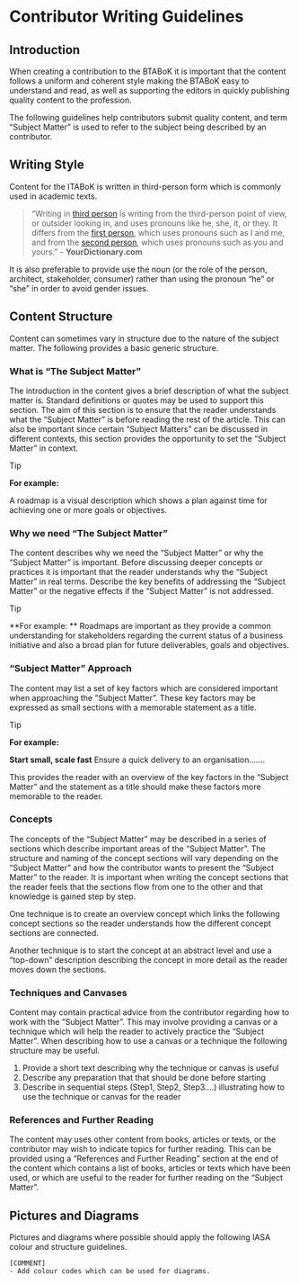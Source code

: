 # Contributor Writing Guidelines

## Introduction

When creating a contribution to the BTABoK it is important that the content follows a uniform and coherent style making the BTABoK easy to understand and read, as well as supporting the editors in quickly publishing quality content to the profession.

The following guidelines help contributors submit quality content, and term “Subject Matter” is used to refer to the subject being described by an contributor.

##  Writing Style

Content for the ITABoK is written in third-person form which is commonly used in academic texts.

> “Writing in [third person](https://www.yourdictionary.com/third-person#websters) is writing from the third-person point of view, or outsider looking in, and uses pronouns like he, she, it, or they. It differs from the [first person](https://examples.yourdictionary.com/examples/examples-of-writing-in-first-person.html), which uses pronouns such as I and me, and from the [second person](https://examples.yourdictionary.com/reference/examples/examples-of-writing-in-second-person.html), which uses pronouns such as you and yours.” - **YourDictionary.com**

It is also preferable to provide use the noun (or the role of the person, architect, stakeholder, consumer) rather than using the pronoun “he” or “she” in order to avoid gender issues. 

## Content Structure

Content can sometimes vary in structure due to the nature of the subject matter. The following provides a basic generic structure.

### What is “The Subject Matter”

The introduction in the content gives a brief description of what the subject matter is. Standard definitions or quotes may be used to support this section. The aim of this section is to ensure that the reader understands what the “Subject Matter” is before reading the rest of the article. This can also be important since certain “Subject Matters” can be discussed in different contexts, this section provides the opportunity to set the “Subject Matter” in context.

> [!TIP]
>
> **For example:**
>
> A roadmap is a visual description which shows a plan against time for achieving one or more goals or objectives.

### Why we need “The Subject Matter”

The content describes why we need the “Subject Matter” or why the “Subject Matter” is important. Before discussing deeper concepts or practices it is important that the reader understands why the “Subject Matter” in real terms. Describe the key benefits of addressing the “Subject Matter” or the negative effects if the “Subject Matter” is not addressed.

> [!TIP]
>
> **For example:
> ** Roadmaps are important as they provide a common understanding for stakeholders regarding the current status of a business initiative and also a broad plan for future deliverables, goals and objectives.

### “Subject Matter” Approach

The content may list a set of key factors which are considered important when approaching the “Subject Matter”. These key factors may be expressed as small sections with a memorable statement as a title. 

> [!TIP]
>
> **For example:** 
>
> **Start small, scale fast**
> Ensure a quick delivery to an organisation.......

This provides the reader with an overview of the key factors in the “Subject Matter” and the statement as a title should make these factors more memorable to the reader. 

### Concepts

The concepts of the “Subject Matter” may be described in a series of sections which describe important areas of the “Subject Matter”. The structure and naming of the concept sections will vary depending on the “Subject Matter” and how the contributor wants to present the “Subject Matter” to the reader. It is important when writing the concept sections that the reader feels that the sections flow from one to the other and that knowledge is gained step by step. 

One technique is to create an overview concept which links the following concept sections so the reader understands how the different concept sections are connected. 

Another technique is to start the concept at an abstract level and use a “top-down” description describing the concept in more detail as the reader moves down the sections.

### Techniques and Canvases

Content may contain practical advice from the contributor regarding how to work with the “Subject Matter”. This may involve providing a canvas or a technique which will help the reader to actively practice the “Subject Matter”. When describing how to use a canvas or a technique the following structure may be useful.

1. Provide a short text describing why the technique or canvas is useful
2. Describe any preparation that that should be done before starting
3. Describe in sequential steps (Step1, Step2, Step3….) illustrating how to use the technique or canvas for the reader

### References and Further Reading

The content may uses other content from books, articles or texts, or the contributor may wish to indicate topics for further reading. This can be provided using a “References and Further Reading” section at the end of the content which contains a list of books, articles or texts which have been used, or which are useful to the reader for further reading on the “Subject Matter”.

## Pictures and Diagrams

Pictures and diagrams where possible should apply the following IASA colour and structure guidelines.

```
[COMMENT]
- Add colour codes which can be used for diagrams.
```


